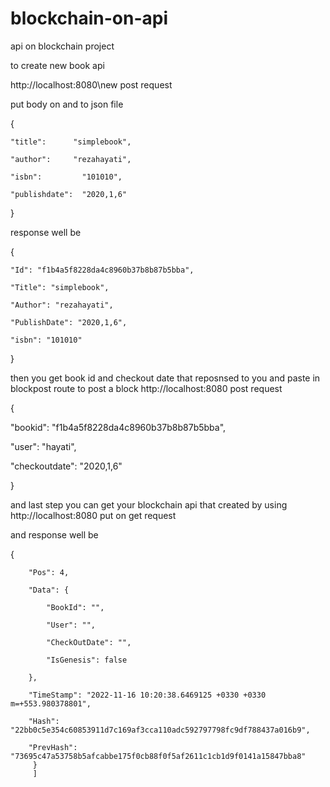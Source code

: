# blockchain-on-api
api on blockchain project 


to create new book api

http://localhost:8080\new    post request

put body on and to json file 



{

    "title":      "simplebook",

    "author":     "rezahayati",

    "isbn":         "101010",

    "publishdate":  "2020,1,6"
}


response well be

{

    "Id": "f1b4a5f8228da4c8960b37b8b87b5bba",
    
    "Title": "simplebook",
    
    "Author": "rezahayati",
    
    "PublishDate": "2020,1,6",
    
    "isbn": "101010"
}



then you get book id and checkout date that reposnsed to you and paste in blockpost route to post a block
http://localhost:8080 post request 

{

   "bookid":    "f1b4a5f8228da4c8960b37b8b87b5bba",
   
   "user":           "hayati",
   
   "checkoutdate":  "2020,1,6"
   
   }


and last step you can get your blockchain api that created by using 
http://localhost:8080   put on get request


and response well be 


   {
   
        "Pos": 4,
        
        "Data": {
        
            "BookId": "",
            
            "User": "",
            
            "CheckOutDate": "",
            
            "IsGenesis": false
            
        },
    
        "TimeStamp": "2022-11-16 10:20:38.6469125 +0330 +0330 m=+553.980378801",
        
        "Hash": "22bb0c5e354c60853911d7c169af3cca110adc592797798fc9df788437a016b9",
        
        "PrevHash": "73695c47a53758b5afcabbe175f0cb88f0f5af2611c1cb1d9f0141a15847bba8"
         }
         ]
